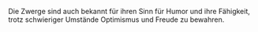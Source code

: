 
Die Zwerge sind auch bekannt für ihren Sinn für Humor und ihre Fähigkeit, trotz schwieriger Umstände Optimismus und Freude zu bewahren.